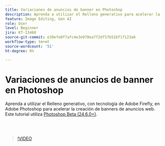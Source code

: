 ```yaml
---
title: Variaciones de anuncios de banner en Photoshop
description: Aprenda a utilizar el Relleno generativo para acelerar la creación de banners de anuncios web
feature: Image Editing, Gen AI
role: User
level: Beginner
jira: KT-13468
source-git-commit: e39efe0f7afc4e3e970ea7f2df57b51bf17123a6
workflow-type: tm+mt
source-wordcount: '51'
ht-degree: 0%

---
```


# Variaciones de anuncios de banner en Photoshop

Aprenda a utilizar el Relleno generativo, con tecnología de Adobe Firefly, en Adobe Photoshop para acelerar la creación de banners de anuncios web. Este tutorial utiliza [Photoshop Beta (24.6.0+)](https://helpx.adobe.com/x-productkb/global/creative-cloud-beta.html).

<br> 

>[!VIDEO](https://video.tv.adobe.com/v/3420791?quality=12&learn=on&hidetitle=true)
